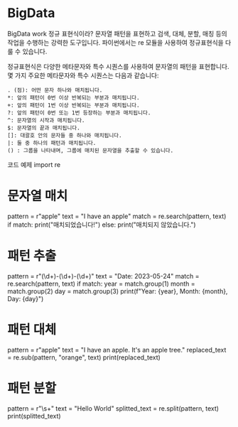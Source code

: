 # BigData
BigData work
정규 표현식이라?
문자열 패턴을 표현하고 검색, 대체, 분할, 매칭 등의 작업을 수행하는 강력한 도구입니다. 파이썬에서는 re 모듈을 사용하여 정규표현식을 다룰 수 있습니다.

정규표현식은 다양한 메타문자와 특수 시퀀스를 사용하여 문자열의 패턴을 표현합니다. 몇 가지 주요한 메타문자와 특수 시퀀스는 다음과 같습니다:

    . (점): 어떤 문자 하나와 매치됩니다.
    *: 앞의 패턴이 0번 이상 반복되는 부분과 매치됩니다.
    +: 앞의 패턴이 1번 이상 반복되는 부분과 매치됩니다.
    ?: 앞의 패턴이 0번 또는 1번 등장하는 부분과 매치됩니다.
    ^: 문자열의 시작과 매치됩니다.
    $: 문자열의 끝과 매치됩니다.
    []: 대괄호 안의 문자들 중 하나와 매치됩니다.
    |: 둘 중 하나의 패턴과 매치됩니다.
    () : 그룹을 나타내며, 그룹에 매치된 문자열을 추출할 수 있습니다.
    
    
코드 예제
import re

# 문자열 매치
pattern = r"apple"
text = "I have an apple"
match = re.search(pattern, text)
if match:
    print("매치되었습니다!")
else:
    print("매치되지 않았습니다.")

# 패턴 추출
pattern = r"(\d+)-(\d+)-(\d+)"
text = "Date: 2023-05-24"
match = re.search(pattern, text)
if match:
    year = match.group(1)
    month = match.group(2)
    day = match.group(3)
    print(f"Year: {year}, Month: {month}, Day: {day}")

# 패턴 대체
pattern = r"apple"
text = "I have an apple. It's an apple tree."
replaced_text = re.sub(pattern, "orange", text)
print(replaced_text)

# 패턴 분할
pattern = r"\s+"
text = "Hello    World"
splitted_text = re.split(pattern, text)
print(splitted_text)

